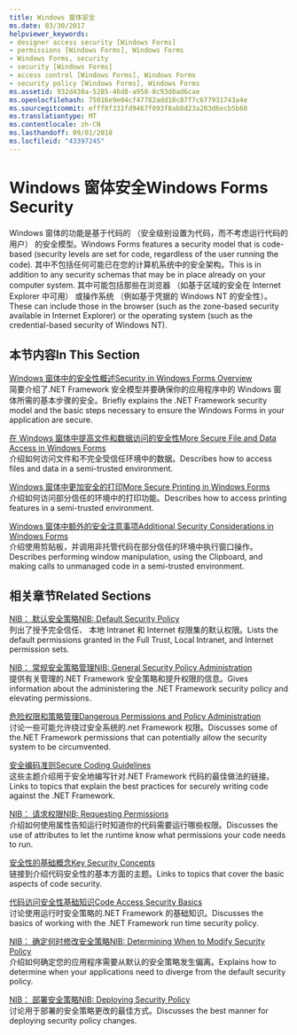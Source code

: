 ```yaml
---
title: Windows 窗体安全
ms.date: 03/30/2017
helpviewer_keywords:
- designer access security [Windows Forms]
- permissions [Windows Forms], Windows Forms
- Windows Forms, security
- security [Windows Forms]
- access control [Windows Forms], Windows Forms
- security policy [Windows Forms], Windows Forms
ms.assetid: 932d438a-5285-46d8-a958-8c93d0ad6cae
ms.openlocfilehash: 75016e9e04cf47782add18c87f7c677931743a4e
ms.sourcegitcommit: efff8f331fd9467f093f8ab8d23a203d6ecb5b60
ms.translationtype: MT
ms.contentlocale: zh-CN
ms.lasthandoff: 09/01/2018
ms.locfileid: "43397245"
---
```

# <a name="windows-forms-security"></a><span data-ttu-id="c73c4-102">Windows 窗体安全</span><span class="sxs-lookup"><span data-stu-id="c73c4-102">Windows Forms Security</span></span>
<span data-ttu-id="c73c4-103">Windows 窗体的功能是基于代码的 （安全级别设置为代码，而不考虑运行代码的用户） 的安全模型。</span><span class="sxs-lookup"><span data-stu-id="c73c4-103">Windows Forms features a security model that is code-based (security levels are set for code, regardless of the user running the code).</span></span> <span data-ttu-id="c73c4-104">其中不包括任何可能已在您的计算机系统中的安全架构。</span><span class="sxs-lookup"><span data-stu-id="c73c4-104">This is in addition to any security schemas that may be in place already on your computer system.</span></span> <span data-ttu-id="c73c4-105">其中可能包括那些在浏览器 （如基于区域的安全在 Internet Explorer 中可用） 或操作系统 （例如基于凭据的 Windows NT 的安全性）。</span><span class="sxs-lookup"><span data-stu-id="c73c4-105">These can include those in the browser (such as the zone-based security available in Internet Explorer) or the operating system (such as the credential-based security of Windows NT).</span></span>  
  
## <a name="in-this-section"></a><span data-ttu-id="c73c4-106">本节内容</span><span class="sxs-lookup"><span data-stu-id="c73c4-106">In This Section</span></span>  
 [<span data-ttu-id="c73c4-107">Windows 窗体中的安全性概述</span><span class="sxs-lookup"><span data-stu-id="c73c4-107">Security in Windows Forms Overview</span></span>](../../../docs/framework/winforms/security-in-windows-forms-overview.md)  
 <span data-ttu-id="c73c4-108">简要介绍了.NET Framework 安全模型并要确保你的应用程序中的 Windows 窗体所需的基本步骤的安全。</span><span class="sxs-lookup"><span data-stu-id="c73c4-108">Briefly explains the .NET Framework security model and the basic steps necessary to ensure the Windows Forms in your application are secure.</span></span>  
  
 [<span data-ttu-id="c73c4-109">在 Windows 窗体中提高文件和数据访问的安全性</span><span class="sxs-lookup"><span data-stu-id="c73c4-109">More Secure File and Data Access in Windows Forms</span></span>](../../../docs/framework/winforms/more-secure-file-and-data-access-in-windows-forms.md)  
 <span data-ttu-id="c73c4-110">介绍如何访问文件和不完全受信任环境中的数据。</span><span class="sxs-lookup"><span data-stu-id="c73c4-110">Describes how to access files and data in a semi-trusted environment.</span></span>  
  
 [<span data-ttu-id="c73c4-111">Windows 窗体中更加安全的打印</span><span class="sxs-lookup"><span data-stu-id="c73c4-111">More Secure Printing in Windows Forms</span></span>](../../../docs/framework/winforms/more-secure-printing-in-windows-forms.md)  
 <span data-ttu-id="c73c4-112">介绍如何访问部分信任的环境中的打印功能。</span><span class="sxs-lookup"><span data-stu-id="c73c4-112">Describes how to access printing features in a semi-trusted environment.</span></span>  
  
 [<span data-ttu-id="c73c4-113">Windows 窗体中额外的安全注意事项</span><span class="sxs-lookup"><span data-stu-id="c73c4-113">Additional Security Considerations in Windows Forms</span></span>](../../../docs/framework/winforms/additional-security-considerations-in-windows-forms.md)  
 <span data-ttu-id="c73c4-114">介绍使用剪贴板，并调用非托管代码在部分信任的环境中执行窗口操作。</span><span class="sxs-lookup"><span data-stu-id="c73c4-114">Describes performing window manipulation, using the Clipboard, and making calls to unmanaged code in a semi-trusted environment.</span></span>  
  
## <a name="related-sections"></a><span data-ttu-id="c73c4-115">相关章节</span><span class="sxs-lookup"><span data-stu-id="c73c4-115">Related Sections</span></span>  
 [<span data-ttu-id="c73c4-116">NIB： 默认安全策略</span><span class="sxs-lookup"><span data-stu-id="c73c4-116">NIB: Default Security Policy</span></span>](https://msdn.microsoft.com/library/2c086873-0894-4f4d-8f7e-47427c1a3b55)  
 <span data-ttu-id="c73c4-117">列出了授予完全信任、 本地 Intranet 和 Internet 权限集的默认权限。</span><span class="sxs-lookup"><span data-stu-id="c73c4-117">Lists the default permissions granted in the Full Trust, Local Intranet, and Internet permission sets.</span></span>  
  
 [<span data-ttu-id="c73c4-118">NIB： 常规安全策略管理</span><span class="sxs-lookup"><span data-stu-id="c73c4-118">NIB: General Security Policy Administration</span></span>](https://msdn.microsoft.com/library/5121fe35-f0e3-402c-94ab-4f35b0a87b4b)  
 <span data-ttu-id="c73c4-119">提供有关管理的.NET Framework 安全策略和提升权限的信息。</span><span class="sxs-lookup"><span data-stu-id="c73c4-119">Gives information about the administering the .NET Framework security policy and elevating permissions.</span></span>  
  
 [<span data-ttu-id="c73c4-120">危险权限和策略管理</span><span class="sxs-lookup"><span data-stu-id="c73c4-120">Dangerous Permissions and Policy Administration</span></span>](../../../docs/framework/misc/dangerous-permissions-and-policy-administration.md)  
 <span data-ttu-id="c73c4-121">讨论一些可能允许绕过安全系统的.net Framework 权限。</span><span class="sxs-lookup"><span data-stu-id="c73c4-121">Discusses some of the.NET Framework permissions that can potentially allow the security system to be circumvented.</span></span>  
  
 [<span data-ttu-id="c73c4-122">安全编码准则</span><span class="sxs-lookup"><span data-stu-id="c73c4-122">Secure Coding Guidelines</span></span>](../../../docs/standard/security/secure-coding-guidelines.md)  
 <span data-ttu-id="c73c4-123">这些主题介绍用于安全地编写针对.NET Framework 代码的最佳做法的链接。</span><span class="sxs-lookup"><span data-stu-id="c73c4-123">Links to topics that explain the best practices for securely writing code against the .NET Framework.</span></span>  
  
 [<span data-ttu-id="c73c4-124">NIB： 请求权限</span><span class="sxs-lookup"><span data-stu-id="c73c4-124">NIB: Requesting Permissions</span></span>](https://msdn.microsoft.com/library/0447c49d-8cba-45e4-862c-ff0b59bebdc2)  
 <span data-ttu-id="c73c4-125">介绍如何使用属性告知运行时知道你的代码需要运行哪些权限。</span><span class="sxs-lookup"><span data-stu-id="c73c4-125">Discusses the use of attributes to let the runtime know what permissions your code needs to run.</span></span>  
  
 [<span data-ttu-id="c73c4-126">安全性的基础概念</span><span class="sxs-lookup"><span data-stu-id="c73c4-126">Key Security Concepts</span></span>](../../../docs/standard/security/key-security-concepts.md)  
 <span data-ttu-id="c73c4-127">链接到介绍代码安全性的基本方面的主题。</span><span class="sxs-lookup"><span data-stu-id="c73c4-127">Links to topics that cover the basic aspects of code security.</span></span>  
  
 [<span data-ttu-id="c73c4-128">代码访问安全性基础知识</span><span class="sxs-lookup"><span data-stu-id="c73c4-128">Code Access Security Basics</span></span>](../../../docs/framework/misc/code-access-security-basics.md)  
 <span data-ttu-id="c73c4-129">讨论使用运行时安全策略的.NET Framework 的基础知识。</span><span class="sxs-lookup"><span data-stu-id="c73c4-129">Discusses the basics of working with the .NET Framework run time security policy.</span></span>  
  
 [<span data-ttu-id="c73c4-130">NIB： 确定何时修改安全策略</span><span class="sxs-lookup"><span data-stu-id="c73c4-130">NIB: Determining When to Modify Security Policy</span></span>](https://msdn.microsoft.com/library/af749b17-e461-409d-84b9-a3d44789db16)  
 <span data-ttu-id="c73c4-131">介绍如何确定您的应用程序需要从默认的安全策略发生偏离。</span><span class="sxs-lookup"><span data-stu-id="c73c4-131">Explains how to determine when your applications need to diverge from the default security policy.</span></span>  
  
 [<span data-ttu-id="c73c4-132">NIB： 部署安全策略</span><span class="sxs-lookup"><span data-stu-id="c73c4-132">NIB: Deploying Security Policy</span></span>](https://msdn.microsoft.com/library/f936c1e5-033b-4bd9-a3bd-a39ba733a681)  
 <span data-ttu-id="c73c4-133">讨论用于部署的安全策略更改的最佳方式。</span><span class="sxs-lookup"><span data-stu-id="c73c4-133">Discusses the best manner for deploying security policy changes.</span></span>
